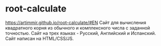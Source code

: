 # root-calculate
https://artimmir.github.io/root-calculate/#EN
Сайт для вычисления квадратного корня из обычного и комплексного числа с заданной точностью. Сайт на трех языках - Русский, Английский и Испанский.
Сайт написан на HTML/CSS/JS.
